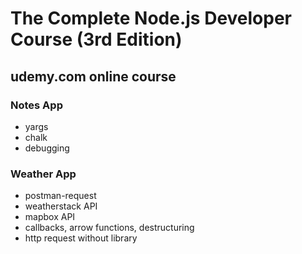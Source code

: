 # The Complete Node.js Developer Course (3rd Edition)

## udemy.com online course

### Notes App

- yargs
- chalk
- debugging

### Weather App

- postman-request
- weatherstack API
- mapbox API
- callbacks, arrow functions, destructuring
- http request without library
